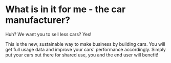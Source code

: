 # What is in it for me - the car manufacturer? #

Huh? We want you to sell less cars? Yes!

This is the new, sustainable way to make business by building cars. You will get full usage data and improve your cars' performance accordingly.
Simply put your cars out there for shared use, you and the end user will benefit!